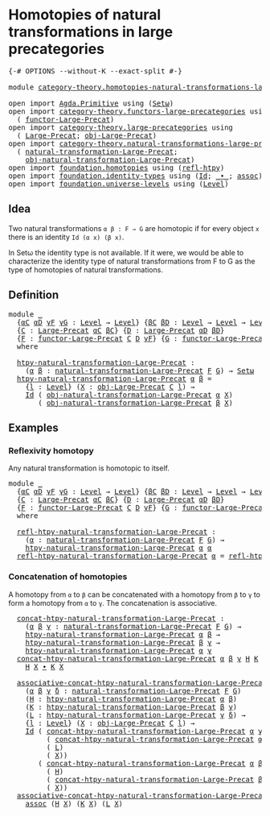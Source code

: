# Homotopies of natural transformations in large precategories

<pre class="Agda"><a id="73" class="Symbol">{-#</a> <a id="77" class="Keyword">OPTIONS</a> <a id="85" class="Pragma">--without-K</a> <a id="97" class="Pragma">--exact-split</a> <a id="111" class="Symbol">#-}</a>

<a id="116" class="Keyword">module</a> <a id="123" href="category-theory.homotopies-natural-transformations-large-precategories.html" class="Module">category-theory.homotopies-natural-transformations-large-precategories</a> <a id="194" class="Keyword">where</a>

<a id="201" class="Keyword">open</a> <a id="206" class="Keyword">import</a> <a id="213" href="Agda.Primitive.html" class="Module">Agda.Primitive</a> <a id="228" class="Keyword">using</a> <a id="234" class="Symbol">(</a><a id="235" href="Agda.Primitive.html#381" class="Primitive">Setω</a><a id="239" class="Symbol">)</a>
<a id="241" class="Keyword">open</a> <a id="246" class="Keyword">import</a> <a id="253" href="category-theory.functors-large-precategories.html" class="Module">category-theory.functors-large-precategories</a> <a id="298" class="Keyword">using</a>
  <a id="306" class="Symbol">(</a> <a id="308" href="category-theory.functors-large-precategories.html#968" class="Record">functor-Large-Precat</a><a id="328" class="Symbol">)</a>
<a id="330" class="Keyword">open</a> <a id="335" class="Keyword">import</a> <a id="342" href="category-theory.large-precategories.html" class="Module">category-theory.large-precategories</a> <a id="378" class="Keyword">using</a>
  <a id="386" class="Symbol">(</a> <a id="388" href="category-theory.large-precategories.html#654" class="Record">Large-Precat</a><a id="400" class="Symbol">;</a> <a id="402" href="category-theory.large-precategories.html#772" class="Field">obj-Large-Precat</a><a id="418" class="Symbol">)</a>
<a id="420" class="Keyword">open</a> <a id="425" class="Keyword">import</a> <a id="432" href="category-theory.natural-transformations-large-precategories.html" class="Module">category-theory.natural-transformations-large-precategories</a> <a id="492" class="Keyword">using</a>
  <a id="500" class="Symbol">(</a> <a id="502" href="category-theory.natural-transformations-large-precategories.html#1820" class="Record">natural-transformation-Large-Precat</a><a id="537" class="Symbol">;</a>
    <a id="543" href="category-theory.natural-transformations-large-precategories.html#1933" class="Field">obj-natural-transformation-Large-Precat</a><a id="582" class="Symbol">)</a>
<a id="584" class="Keyword">open</a> <a id="589" class="Keyword">import</a> <a id="596" href="foundation.homotopies.html" class="Module">foundation.homotopies</a> <a id="618" class="Keyword">using</a> <a id="624" class="Symbol">(</a><a id="625" href="foundation-core.homotopies.html#728" class="Function">refl-htpy</a><a id="634" class="Symbol">)</a>
<a id="636" class="Keyword">open</a> <a id="641" class="Keyword">import</a> <a id="648" href="foundation.identity-types.html" class="Module">foundation.identity-types</a> <a id="674" class="Keyword">using</a> <a id="680" class="Symbol">(</a><a id="681" href="foundation-core.identity-types.html#1754" class="Datatype">Id</a><a id="683" class="Symbol">;</a> <a id="685" href="foundation-core.identity-types.html#2412" class="Function Operator">_∙_</a><a id="688" class="Symbol">;</a> <a id="690" href="foundation-core.identity-types.html#2861" class="Function">assoc</a><a id="695" class="Symbol">)</a>
<a id="697" class="Keyword">open</a> <a id="702" class="Keyword">import</a> <a id="709" href="foundation.universe-levels.html" class="Module">foundation.universe-levels</a> <a id="736" class="Keyword">using</a> <a id="742" class="Symbol">(</a><a id="743" href="Agda.Primitive.html#597" class="Postulate">Level</a><a id="748" class="Symbol">)</a>
</pre>
## Idea

Two natural transformations `α β : F ⇒ G` are homotopic if for every object `x` there is an identity `Id (α x) (β x)`.

In Setω the identity type is not available. If it were, we would be able to characterize the identity type of natural transformations from F to G as the type of homotopies of natural transformations.

## Definition

<pre class="Agda"><a id="1108" class="Keyword">module</a> <a id="1115" href="category-theory.homotopies-natural-transformations-large-precategories.html#1115" class="Module">_</a>
  <a id="1119" class="Symbol">{</a><a id="1120" href="category-theory.homotopies-natural-transformations-large-precategories.html#1120" class="Bound">αC</a> <a id="1123" href="category-theory.homotopies-natural-transformations-large-precategories.html#1123" class="Bound">αD</a> <a id="1126" href="category-theory.homotopies-natural-transformations-large-precategories.html#1126" class="Bound">γF</a> <a id="1129" href="category-theory.homotopies-natural-transformations-large-precategories.html#1129" class="Bound">γG</a> <a id="1132" class="Symbol">:</a> <a id="1134" href="Agda.Primitive.html#597" class="Postulate">Level</a> <a id="1140" class="Symbol">→</a> <a id="1142" href="Agda.Primitive.html#597" class="Postulate">Level</a><a id="1147" class="Symbol">}</a> <a id="1149" class="Symbol">{</a><a id="1150" href="category-theory.homotopies-natural-transformations-large-precategories.html#1150" class="Bound">βC</a> <a id="1153" href="category-theory.homotopies-natural-transformations-large-precategories.html#1153" class="Bound">βD</a> <a id="1156" class="Symbol">:</a> <a id="1158" href="Agda.Primitive.html#597" class="Postulate">Level</a> <a id="1164" class="Symbol">→</a> <a id="1166" href="Agda.Primitive.html#597" class="Postulate">Level</a> <a id="1172" class="Symbol">→</a> <a id="1174" href="Agda.Primitive.html#597" class="Postulate">Level</a><a id="1179" class="Symbol">}</a>
  <a id="1183" class="Symbol">{</a><a id="1184" href="category-theory.homotopies-natural-transformations-large-precategories.html#1184" class="Bound">C</a> <a id="1186" class="Symbol">:</a> <a id="1188" href="category-theory.large-precategories.html#654" class="Record">Large-Precat</a> <a id="1201" href="category-theory.homotopies-natural-transformations-large-precategories.html#1120" class="Bound">αC</a> <a id="1204" href="category-theory.homotopies-natural-transformations-large-precategories.html#1150" class="Bound">βC</a><a id="1206" class="Symbol">}</a> <a id="1208" class="Symbol">{</a><a id="1209" href="category-theory.homotopies-natural-transformations-large-precategories.html#1209" class="Bound">D</a> <a id="1211" class="Symbol">:</a> <a id="1213" href="category-theory.large-precategories.html#654" class="Record">Large-Precat</a> <a id="1226" href="category-theory.homotopies-natural-transformations-large-precategories.html#1123" class="Bound">αD</a> <a id="1229" href="category-theory.homotopies-natural-transformations-large-precategories.html#1153" class="Bound">βD</a><a id="1231" class="Symbol">}</a>
  <a id="1235" class="Symbol">{</a><a id="1236" href="category-theory.homotopies-natural-transformations-large-precategories.html#1236" class="Bound">F</a> <a id="1238" class="Symbol">:</a> <a id="1240" href="category-theory.functors-large-precategories.html#968" class="Record">functor-Large-Precat</a> <a id="1261" href="category-theory.homotopies-natural-transformations-large-precategories.html#1184" class="Bound">C</a> <a id="1263" href="category-theory.homotopies-natural-transformations-large-precategories.html#1209" class="Bound">D</a> <a id="1265" href="category-theory.homotopies-natural-transformations-large-precategories.html#1126" class="Bound">γF</a><a id="1267" class="Symbol">}</a> <a id="1269" class="Symbol">{</a><a id="1270" href="category-theory.homotopies-natural-transformations-large-precategories.html#1270" class="Bound">G</a> <a id="1272" class="Symbol">:</a> <a id="1274" href="category-theory.functors-large-precategories.html#968" class="Record">functor-Large-Precat</a> <a id="1295" href="category-theory.homotopies-natural-transformations-large-precategories.html#1184" class="Bound">C</a> <a id="1297" href="category-theory.homotopies-natural-transformations-large-precategories.html#1209" class="Bound">D</a> <a id="1299" href="category-theory.homotopies-natural-transformations-large-precategories.html#1129" class="Bound">γG</a><a id="1301" class="Symbol">}</a>
  <a id="1305" class="Keyword">where</a>

  <a id="1314" href="category-theory.homotopies-natural-transformations-large-precategories.html#1314" class="Function">htpy-natural-transformation-Large-Precat</a> <a id="1355" class="Symbol">:</a>
    <a id="1361" class="Symbol">(</a><a id="1362" href="category-theory.homotopies-natural-transformations-large-precategories.html#1362" class="Bound">α</a> <a id="1364" href="category-theory.homotopies-natural-transformations-large-precategories.html#1364" class="Bound">β</a> <a id="1366" class="Symbol">:</a> <a id="1368" href="category-theory.natural-transformations-large-precategories.html#1820" class="Record">natural-transformation-Large-Precat</a> <a id="1404" href="category-theory.homotopies-natural-transformations-large-precategories.html#1236" class="Bound">F</a> <a id="1406" href="category-theory.homotopies-natural-transformations-large-precategories.html#1270" class="Bound">G</a><a id="1407" class="Symbol">)</a> <a id="1409" class="Symbol">→</a> <a id="1411" href="Agda.Primitive.html#381" class="Primitive">Setω</a>
  <a id="1418" href="category-theory.homotopies-natural-transformations-large-precategories.html#1314" class="Function">htpy-natural-transformation-Large-Precat</a> <a id="1459" href="category-theory.homotopies-natural-transformations-large-precategories.html#1459" class="Bound">α</a> <a id="1461" href="category-theory.homotopies-natural-transformations-large-precategories.html#1461" class="Bound">β</a> <a id="1463" class="Symbol">=</a>
    <a id="1469" class="Symbol">{</a><a id="1470" href="category-theory.homotopies-natural-transformations-large-precategories.html#1470" class="Bound">l</a> <a id="1472" class="Symbol">:</a> <a id="1474" href="Agda.Primitive.html#597" class="Postulate">Level</a><a id="1479" class="Symbol">}</a> <a id="1481" class="Symbol">(</a><a id="1482" href="category-theory.homotopies-natural-transformations-large-precategories.html#1482" class="Bound">X</a> <a id="1484" class="Symbol">:</a> <a id="1486" href="category-theory.large-precategories.html#772" class="Field">obj-Large-Precat</a> <a id="1503" href="category-theory.homotopies-natural-transformations-large-precategories.html#1184" class="Bound">C</a> <a id="1505" href="category-theory.homotopies-natural-transformations-large-precategories.html#1470" class="Bound">l</a><a id="1506" class="Symbol">)</a> <a id="1508" class="Symbol">→</a>
    <a id="1514" href="foundation-core.identity-types.html#1754" class="Datatype">Id</a> <a id="1517" class="Symbol">(</a> <a id="1519" href="category-theory.natural-transformations-large-precategories.html#1933" class="Field">obj-natural-transformation-Large-Precat</a> <a id="1559" href="category-theory.homotopies-natural-transformations-large-precategories.html#1459" class="Bound">α</a> <a id="1561" href="category-theory.homotopies-natural-transformations-large-precategories.html#1482" class="Bound">X</a><a id="1562" class="Symbol">)</a>
       <a id="1571" class="Symbol">(</a> <a id="1573" href="category-theory.natural-transformations-large-precategories.html#1933" class="Field">obj-natural-transformation-Large-Precat</a> <a id="1613" href="category-theory.homotopies-natural-transformations-large-precategories.html#1461" class="Bound">β</a> <a id="1615" href="category-theory.homotopies-natural-transformations-large-precategories.html#1482" class="Bound">X</a><a id="1616" class="Symbol">)</a>
</pre>
## Examples

### Reflexivity homotopy

Any natural transformation is homotopic to itself.

<pre class="Agda"><a id="1722" class="Keyword">module</a> <a id="1729" href="category-theory.homotopies-natural-transformations-large-precategories.html#1729" class="Module">_</a>
  <a id="1733" class="Symbol">{</a><a id="1734" href="category-theory.homotopies-natural-transformations-large-precategories.html#1734" class="Bound">αC</a> <a id="1737" href="category-theory.homotopies-natural-transformations-large-precategories.html#1737" class="Bound">αD</a> <a id="1740" href="category-theory.homotopies-natural-transformations-large-precategories.html#1740" class="Bound">γF</a> <a id="1743" href="category-theory.homotopies-natural-transformations-large-precategories.html#1743" class="Bound">γG</a> <a id="1746" class="Symbol">:</a> <a id="1748" href="Agda.Primitive.html#597" class="Postulate">Level</a> <a id="1754" class="Symbol">→</a> <a id="1756" href="Agda.Primitive.html#597" class="Postulate">Level</a><a id="1761" class="Symbol">}</a> <a id="1763" class="Symbol">{</a><a id="1764" href="category-theory.homotopies-natural-transformations-large-precategories.html#1764" class="Bound">βC</a> <a id="1767" href="category-theory.homotopies-natural-transformations-large-precategories.html#1767" class="Bound">βD</a> <a id="1770" class="Symbol">:</a> <a id="1772" href="Agda.Primitive.html#597" class="Postulate">Level</a> <a id="1778" class="Symbol">→</a> <a id="1780" href="Agda.Primitive.html#597" class="Postulate">Level</a> <a id="1786" class="Symbol">→</a> <a id="1788" href="Agda.Primitive.html#597" class="Postulate">Level</a><a id="1793" class="Symbol">}</a>
  <a id="1797" class="Symbol">{</a><a id="1798" href="category-theory.homotopies-natural-transformations-large-precategories.html#1798" class="Bound">C</a> <a id="1800" class="Symbol">:</a> <a id="1802" href="category-theory.large-precategories.html#654" class="Record">Large-Precat</a> <a id="1815" href="category-theory.homotopies-natural-transformations-large-precategories.html#1734" class="Bound">αC</a> <a id="1818" href="category-theory.homotopies-natural-transformations-large-precategories.html#1764" class="Bound">βC</a><a id="1820" class="Symbol">}</a> <a id="1822" class="Symbol">{</a><a id="1823" href="category-theory.homotopies-natural-transformations-large-precategories.html#1823" class="Bound">D</a> <a id="1825" class="Symbol">:</a> <a id="1827" href="category-theory.large-precategories.html#654" class="Record">Large-Precat</a> <a id="1840" href="category-theory.homotopies-natural-transformations-large-precategories.html#1737" class="Bound">αD</a> <a id="1843" href="category-theory.homotopies-natural-transformations-large-precategories.html#1767" class="Bound">βD</a><a id="1845" class="Symbol">}</a>
  <a id="1849" class="Symbol">{</a><a id="1850" href="category-theory.homotopies-natural-transformations-large-precategories.html#1850" class="Bound">F</a> <a id="1852" class="Symbol">:</a> <a id="1854" href="category-theory.functors-large-precategories.html#968" class="Record">functor-Large-Precat</a> <a id="1875" href="category-theory.homotopies-natural-transformations-large-precategories.html#1798" class="Bound">C</a> <a id="1877" href="category-theory.homotopies-natural-transformations-large-precategories.html#1823" class="Bound">D</a> <a id="1879" href="category-theory.homotopies-natural-transformations-large-precategories.html#1740" class="Bound">γF</a><a id="1881" class="Symbol">}</a> <a id="1883" class="Symbol">{</a><a id="1884" href="category-theory.homotopies-natural-transformations-large-precategories.html#1884" class="Bound">G</a> <a id="1886" class="Symbol">:</a> <a id="1888" href="category-theory.functors-large-precategories.html#968" class="Record">functor-Large-Precat</a> <a id="1909" href="category-theory.homotopies-natural-transformations-large-precategories.html#1798" class="Bound">C</a> <a id="1911" href="category-theory.homotopies-natural-transformations-large-precategories.html#1823" class="Bound">D</a> <a id="1913" href="category-theory.homotopies-natural-transformations-large-precategories.html#1743" class="Bound">γG</a><a id="1915" class="Symbol">}</a>
  <a id="1919" class="Keyword">where</a>

  <a id="1928" href="category-theory.homotopies-natural-transformations-large-precategories.html#1928" class="Function">refl-htpy-natural-transformation-Large-Precat</a> <a id="1974" class="Symbol">:</a>
    <a id="1980" class="Symbol">(</a><a id="1981" href="category-theory.homotopies-natural-transformations-large-precategories.html#1981" class="Bound">α</a> <a id="1983" class="Symbol">:</a> <a id="1985" href="category-theory.natural-transformations-large-precategories.html#1820" class="Record">natural-transformation-Large-Precat</a> <a id="2021" href="category-theory.homotopies-natural-transformations-large-precategories.html#1850" class="Bound">F</a> <a id="2023" href="category-theory.homotopies-natural-transformations-large-precategories.html#1884" class="Bound">G</a><a id="2024" class="Symbol">)</a> <a id="2026" class="Symbol">→</a>
    <a id="2032" href="category-theory.homotopies-natural-transformations-large-precategories.html#1314" class="Function">htpy-natural-transformation-Large-Precat</a> <a id="2073" href="category-theory.homotopies-natural-transformations-large-precategories.html#1981" class="Bound">α</a> <a id="2075" href="category-theory.homotopies-natural-transformations-large-precategories.html#1981" class="Bound">α</a>
  <a id="2079" href="category-theory.homotopies-natural-transformations-large-precategories.html#1928" class="Function">refl-htpy-natural-transformation-Large-Precat</a> <a id="2125" href="category-theory.homotopies-natural-transformations-large-precategories.html#2125" class="Bound">α</a> <a id="2127" class="Symbol">=</a> <a id="2129" href="foundation-core.homotopies.html#728" class="Function">refl-htpy</a>
</pre>
### Concatenation of homotopies

A homotopy from `α` to `β` can be concatenated with a homotopy from `β` to `γ` to form a homotopy from `α` to `γ`. The concatenation is associative.

<pre class="Agda">  <a id="2337" href="category-theory.homotopies-natural-transformations-large-precategories.html#2337" class="Function">concat-htpy-natural-transformation-Large-Precat</a> <a id="2385" class="Symbol">:</a>
    <a id="2391" class="Symbol">(</a><a id="2392" href="category-theory.homotopies-natural-transformations-large-precategories.html#2392" class="Bound">α</a> <a id="2394" href="category-theory.homotopies-natural-transformations-large-precategories.html#2394" class="Bound">β</a> <a id="2396" href="category-theory.homotopies-natural-transformations-large-precategories.html#2396" class="Bound">γ</a> <a id="2398" class="Symbol">:</a> <a id="2400" href="category-theory.natural-transformations-large-precategories.html#1820" class="Record">natural-transformation-Large-Precat</a> <a id="2436" href="category-theory.homotopies-natural-transformations-large-precategories.html#1850" class="Bound">F</a> <a id="2438" href="category-theory.homotopies-natural-transformations-large-precategories.html#1884" class="Bound">G</a><a id="2439" class="Symbol">)</a> <a id="2441" class="Symbol">→</a>
    <a id="2447" href="category-theory.homotopies-natural-transformations-large-precategories.html#1314" class="Function">htpy-natural-transformation-Large-Precat</a> <a id="2488" href="category-theory.homotopies-natural-transformations-large-precategories.html#2392" class="Bound">α</a> <a id="2490" href="category-theory.homotopies-natural-transformations-large-precategories.html#2394" class="Bound">β</a> <a id="2492" class="Symbol">→</a>
    <a id="2498" href="category-theory.homotopies-natural-transformations-large-precategories.html#1314" class="Function">htpy-natural-transformation-Large-Precat</a> <a id="2539" href="category-theory.homotopies-natural-transformations-large-precategories.html#2394" class="Bound">β</a> <a id="2541" href="category-theory.homotopies-natural-transformations-large-precategories.html#2396" class="Bound">γ</a> <a id="2543" class="Symbol">→</a>
    <a id="2549" href="category-theory.homotopies-natural-transformations-large-precategories.html#1314" class="Function">htpy-natural-transformation-Large-Precat</a> <a id="2590" href="category-theory.homotopies-natural-transformations-large-precategories.html#2392" class="Bound">α</a> <a id="2592" href="category-theory.homotopies-natural-transformations-large-precategories.html#2396" class="Bound">γ</a>
  <a id="2596" href="category-theory.homotopies-natural-transformations-large-precategories.html#2337" class="Function">concat-htpy-natural-transformation-Large-Precat</a> <a id="2644" href="category-theory.homotopies-natural-transformations-large-precategories.html#2644" class="Bound">α</a> <a id="2646" href="category-theory.homotopies-natural-transformations-large-precategories.html#2646" class="Bound">β</a> <a id="2648" href="category-theory.homotopies-natural-transformations-large-precategories.html#2648" class="Bound">γ</a> <a id="2650" href="category-theory.homotopies-natural-transformations-large-precategories.html#2650" class="Bound">H</a> <a id="2652" href="category-theory.homotopies-natural-transformations-large-precategories.html#2652" class="Bound">K</a> <a id="2654" href="category-theory.homotopies-natural-transformations-large-precategories.html#2654" class="Bound">X</a> <a id="2656" class="Symbol">=</a>
    <a id="2662" href="category-theory.homotopies-natural-transformations-large-precategories.html#2650" class="Bound">H</a> <a id="2664" href="category-theory.homotopies-natural-transformations-large-precategories.html#2654" class="Bound">X</a> <a id="2666" href="foundation-core.identity-types.html#2412" class="Function Operator">∙</a> <a id="2668" href="category-theory.homotopies-natural-transformations-large-precategories.html#2652" class="Bound">K</a> <a id="2670" href="category-theory.homotopies-natural-transformations-large-precategories.html#2654" class="Bound">X</a>

  <a id="2675" href="category-theory.homotopies-natural-transformations-large-precategories.html#2675" class="Function">associative-concat-htpy-natural-transformation-Large-Precat</a> <a id="2735" class="Symbol">:</a>
    <a id="2741" class="Symbol">(</a><a id="2742" href="category-theory.homotopies-natural-transformations-large-precategories.html#2742" class="Bound">α</a> <a id="2744" href="category-theory.homotopies-natural-transformations-large-precategories.html#2744" class="Bound">β</a> <a id="2746" href="category-theory.homotopies-natural-transformations-large-precategories.html#2746" class="Bound">γ</a> <a id="2748" href="category-theory.homotopies-natural-transformations-large-precategories.html#2748" class="Bound">δ</a> <a id="2750" class="Symbol">:</a> <a id="2752" href="category-theory.natural-transformations-large-precategories.html#1820" class="Record">natural-transformation-Large-Precat</a> <a id="2788" href="category-theory.homotopies-natural-transformations-large-precategories.html#1850" class="Bound">F</a> <a id="2790" href="category-theory.homotopies-natural-transformations-large-precategories.html#1884" class="Bound">G</a><a id="2791" class="Symbol">)</a>
    <a id="2797" class="Symbol">(</a><a id="2798" href="category-theory.homotopies-natural-transformations-large-precategories.html#2798" class="Bound">H</a> <a id="2800" class="Symbol">:</a> <a id="2802" href="category-theory.homotopies-natural-transformations-large-precategories.html#1314" class="Function">htpy-natural-transformation-Large-Precat</a> <a id="2843" href="category-theory.homotopies-natural-transformations-large-precategories.html#2742" class="Bound">α</a> <a id="2845" href="category-theory.homotopies-natural-transformations-large-precategories.html#2744" class="Bound">β</a><a id="2846" class="Symbol">)</a>
    <a id="2852" class="Symbol">(</a><a id="2853" href="category-theory.homotopies-natural-transformations-large-precategories.html#2853" class="Bound">K</a> <a id="2855" class="Symbol">:</a> <a id="2857" href="category-theory.homotopies-natural-transformations-large-precategories.html#1314" class="Function">htpy-natural-transformation-Large-Precat</a> <a id="2898" href="category-theory.homotopies-natural-transformations-large-precategories.html#2744" class="Bound">β</a> <a id="2900" href="category-theory.homotopies-natural-transformations-large-precategories.html#2746" class="Bound">γ</a><a id="2901" class="Symbol">)</a>
    <a id="2907" class="Symbol">(</a><a id="2908" href="category-theory.homotopies-natural-transformations-large-precategories.html#2908" class="Bound">L</a> <a id="2910" class="Symbol">:</a> <a id="2912" href="category-theory.homotopies-natural-transformations-large-precategories.html#1314" class="Function">htpy-natural-transformation-Large-Precat</a> <a id="2953" href="category-theory.homotopies-natural-transformations-large-precategories.html#2746" class="Bound">γ</a> <a id="2955" href="category-theory.homotopies-natural-transformations-large-precategories.html#2748" class="Bound">δ</a><a id="2956" class="Symbol">)</a> <a id="2958" class="Symbol">→</a>
    <a id="2964" class="Symbol">{</a><a id="2965" href="category-theory.homotopies-natural-transformations-large-precategories.html#2965" class="Bound">l</a> <a id="2967" class="Symbol">:</a> <a id="2969" href="Agda.Primitive.html#597" class="Postulate">Level</a><a id="2974" class="Symbol">}</a> <a id="2976" class="Symbol">(</a><a id="2977" href="category-theory.homotopies-natural-transformations-large-precategories.html#2977" class="Bound">X</a> <a id="2979" class="Symbol">:</a> <a id="2981" href="category-theory.large-precategories.html#772" class="Field">obj-Large-Precat</a> <a id="2998" href="category-theory.homotopies-natural-transformations-large-precategories.html#1798" class="Bound">C</a> <a id="3000" href="category-theory.homotopies-natural-transformations-large-precategories.html#2965" class="Bound">l</a><a id="3001" class="Symbol">)</a> <a id="3003" class="Symbol">→</a>
    <a id="3009" href="foundation-core.identity-types.html#1754" class="Datatype">Id</a> <a id="3012" class="Symbol">(</a> <a id="3014" href="category-theory.homotopies-natural-transformations-large-precategories.html#2337" class="Function">concat-htpy-natural-transformation-Large-Precat</a> <a id="3062" href="category-theory.homotopies-natural-transformations-large-precategories.html#2742" class="Bound">α</a> <a id="3064" href="category-theory.homotopies-natural-transformations-large-precategories.html#2746" class="Bound">γ</a> <a id="3066" href="category-theory.homotopies-natural-transformations-large-precategories.html#2748" class="Bound">δ</a>
         <a id="3077" class="Symbol">(</a> <a id="3079" href="category-theory.homotopies-natural-transformations-large-precategories.html#2337" class="Function">concat-htpy-natural-transformation-Large-Precat</a> <a id="3127" href="category-theory.homotopies-natural-transformations-large-precategories.html#2742" class="Bound">α</a> <a id="3129" href="category-theory.homotopies-natural-transformations-large-precategories.html#2744" class="Bound">β</a> <a id="3131" href="category-theory.homotopies-natural-transformations-large-precategories.html#2746" class="Bound">γ</a> <a id="3133" href="category-theory.homotopies-natural-transformations-large-precategories.html#2798" class="Bound">H</a> <a id="3135" href="category-theory.homotopies-natural-transformations-large-precategories.html#2853" class="Bound">K</a><a id="3136" class="Symbol">)</a>
         <a id="3147" class="Symbol">(</a> <a id="3149" href="category-theory.homotopies-natural-transformations-large-precategories.html#2908" class="Bound">L</a><a id="3150" class="Symbol">)</a>
         <a id="3161" class="Symbol">(</a> <a id="3163" href="category-theory.homotopies-natural-transformations-large-precategories.html#2977" class="Bound">X</a><a id="3164" class="Symbol">))</a>
       <a id="3174" class="Symbol">(</a> <a id="3176" href="category-theory.homotopies-natural-transformations-large-precategories.html#2337" class="Function">concat-htpy-natural-transformation-Large-Precat</a> <a id="3224" href="category-theory.homotopies-natural-transformations-large-precategories.html#2742" class="Bound">α</a> <a id="3226" href="category-theory.homotopies-natural-transformations-large-precategories.html#2744" class="Bound">β</a> <a id="3228" href="category-theory.homotopies-natural-transformations-large-precategories.html#2748" class="Bound">δ</a>
         <a id="3239" class="Symbol">(</a> <a id="3241" href="category-theory.homotopies-natural-transformations-large-precategories.html#2798" class="Bound">H</a><a id="3242" class="Symbol">)</a>
         <a id="3253" class="Symbol">(</a> <a id="3255" href="category-theory.homotopies-natural-transformations-large-precategories.html#2337" class="Function">concat-htpy-natural-transformation-Large-Precat</a> <a id="3303" href="category-theory.homotopies-natural-transformations-large-precategories.html#2744" class="Bound">β</a> <a id="3305" href="category-theory.homotopies-natural-transformations-large-precategories.html#2746" class="Bound">γ</a> <a id="3307" href="category-theory.homotopies-natural-transformations-large-precategories.html#2748" class="Bound">δ</a> <a id="3309" href="category-theory.homotopies-natural-transformations-large-precategories.html#2853" class="Bound">K</a> <a id="3311" href="category-theory.homotopies-natural-transformations-large-precategories.html#2908" class="Bound">L</a><a id="3312" class="Symbol">)</a>
         <a id="3323" class="Symbol">(</a> <a id="3325" href="category-theory.homotopies-natural-transformations-large-precategories.html#2977" class="Bound">X</a><a id="3326" class="Symbol">))</a>
  <a id="3331" href="category-theory.homotopies-natural-transformations-large-precategories.html#2675" class="Function">associative-concat-htpy-natural-transformation-Large-Precat</a> <a id="3391" href="category-theory.homotopies-natural-transformations-large-precategories.html#3391" class="Bound">α</a> <a id="3393" href="category-theory.homotopies-natural-transformations-large-precategories.html#3393" class="Bound">β</a> <a id="3395" href="category-theory.homotopies-natural-transformations-large-precategories.html#3395" class="Bound">γ</a> <a id="3397" href="category-theory.homotopies-natural-transformations-large-precategories.html#3397" class="Bound">δ</a> <a id="3399" href="category-theory.homotopies-natural-transformations-large-precategories.html#3399" class="Bound">H</a> <a id="3401" href="category-theory.homotopies-natural-transformations-large-precategories.html#3401" class="Bound">K</a> <a id="3403" href="category-theory.homotopies-natural-transformations-large-precategories.html#3403" class="Bound">L</a> <a id="3405" href="category-theory.homotopies-natural-transformations-large-precategories.html#3405" class="Bound">X</a> <a id="3407" class="Symbol">=</a>
    <a id="3413" href="foundation-core.identity-types.html#2861" class="Function">assoc</a> <a id="3419" class="Symbol">(</a><a id="3420" href="category-theory.homotopies-natural-transformations-large-precategories.html#3399" class="Bound">H</a> <a id="3422" href="category-theory.homotopies-natural-transformations-large-precategories.html#3405" class="Bound">X</a><a id="3423" class="Symbol">)</a> <a id="3425" class="Symbol">(</a><a id="3426" href="category-theory.homotopies-natural-transformations-large-precategories.html#3401" class="Bound">K</a> <a id="3428" href="category-theory.homotopies-natural-transformations-large-precategories.html#3405" class="Bound">X</a><a id="3429" class="Symbol">)</a> <a id="3431" class="Symbol">(</a><a id="3432" href="category-theory.homotopies-natural-transformations-large-precategories.html#3403" class="Bound">L</a> <a id="3434" href="category-theory.homotopies-natural-transformations-large-precategories.html#3405" class="Bound">X</a><a id="3435" class="Symbol">)</a>
</pre>
